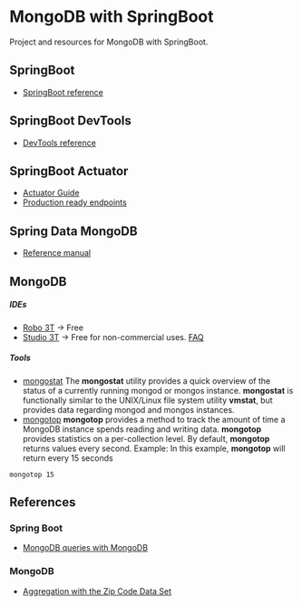 # MongoDB with SpringBoot
Project and resources for MongoDB with SpringBoot.

## SpringBoot
- [SpringBoot reference](https://docs.spring.io/spring-boot/docs/current/reference/htmlsingle/)

## SpringBoot DevTools
- [DevTools reference](https://docs.spring.io/spring-boot/docs/current/reference/html/using-boot-devtools.html)

## SpringBoot Actuator
- [Actuator Guide](<https://spring.io/guides/gs/actuator-service/>)
- [Production ready endpoints](<https://docs.spring.io/spring-boot/docs/current/reference/html/production-ready-endpoints.html>)

## Spring Data MongoDB
- [Reference manual](<http://projects.spring.io/spring-data-mongodb/>)

## MongoDB
##### IDEs
* [Robo 3T](https://robomongo.org/) -> Free
* [Studio 3T](https://studio3t.com/) -> Free for non-commercial uses. [FAQ](https://studio3t.com/buy/#faq)

##### Tools
* [mongostat](https://docs.mongodb.com/manual/reference/program/mongostat/)
The **mongostat** utility provides a quick overview of the status of a currently running mongod or mongos instance. **mongostat** is functionally similar to the UNIX/Linux file system utility **vmstat**, but provides data regarding mongod and mongos instances.
* [mongotop](https://docs.mongodb.com/manual/reference/program/mongotop/)
**mongotop** provides a method to track the amount of time a MongoDB instance spends reading and writing data. **mongotop** provides statistics on a per-collection level. By default, **mongotop** returns values every second.
Example:  In this example, **mongotop** will return every 15 seconds
```
mongotop 15
```

## References
### Spring Boot
- [MongoDB queries with MongoDB](<http://www.baeldung.com/queries-in-spring-data-mongodb>)

### MongoDB
- [Aggregation with the Zip Code Data Set](https://docs.mongodb.com/manual/tutorial/aggregation-zip-code-data-set/)
